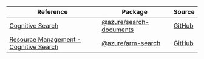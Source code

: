 | Reference | Package | Source |
|---|---|---|
|[Cognitive Search](search-documents-readme.md)|[@azure/search-documents](https://www.npmjs.com/package/@azure/search-documents)|[GitHub](https://github.com/Azure/azure-sdk-for-js/blob/main/sdk/search/search-documents)|
|[Resource Management - Cognitive Search](arm-search-readme.md)|[@azure/arm-search](https://www.npmjs.com/package/@azure/arm-search)|[GitHub](https://github.com/Azure/azure-sdk-for-js/blob/main/sdk/search/arm-search)|

